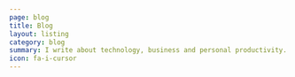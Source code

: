 ```yaml
---
page: blog
title: Blog
layout: listing
category: blog
summary: I write about technology, business and personal productivity.
icon: fa-i-cursor
---
```

